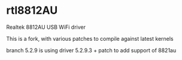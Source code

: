 # rtl8812AU
Realtek 8812AU USB WiFi driver

This is a fork, with various patches to compile against latest kernels

branch 5.2.9 is using driver 5.2.9.3 + patch to add support of 8821au
